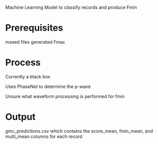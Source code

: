 Machine Learning Model to classify records and produce Fmin

# Prerequisites
mseed files generated
Fmax

# Process
Currently a black box

Uses PhaseNet to determine the p-wave

Unsure what waveform processing is performed for fmin

# Output
gmc_predictions.csv which contains the score_mean, fmin_mean, and multi_mean columns for each record